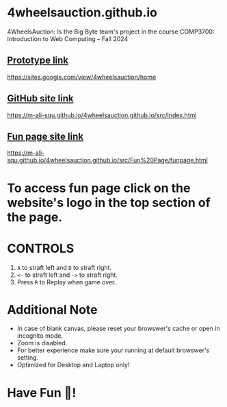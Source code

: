 # 4wheelsauction.github.io
4WheelsAuction: Is the Big Byte team's project in the course COMP3700: Introduction to Web Computing – Fall 2024

## [Prototype link]([https://pages.github.com/](https://sites.google.com/view/4wheelsauction/home))
https://sites.google.com/view/4wheelsauction/home

## [GitHub site link]([https://pages.github.com/](https://m-ali-squ.github.io/4wheelsauction.github.io/src/index.html))
https://m-ali-squ.github.io/4wheelsauction.github.io/src/index.html

## [Fun page site link]([https://m-ali-squ.github.io/4wheelsauction.github.io/src/Fun%20Page/funpagehtml](https://m-ali-squ.github.io/4wheelsauction.github.io/src/Fun%20Page/funpage.html))
https://m-ali-squ.github.io/4wheelsauction.github.io/src/Fun%20Page/funpage.html

# To access fun page click on the website's logo in the top section of the page.

# CONTROLS
1. `A` to straft left and `D` to straft right.
2. `<-` to straft left and `->` to straft right.
3. Press `R` to Replay when game over.

# Additional Note
- In case of blank canvas, please reset your browswer's cache or open in incognito mode.
- Zoom is disabled.
- For better experience make sure your running at default browswer's setting.
- Optimized for Desktop and Laptop only!

# Have Fun 🐓!
